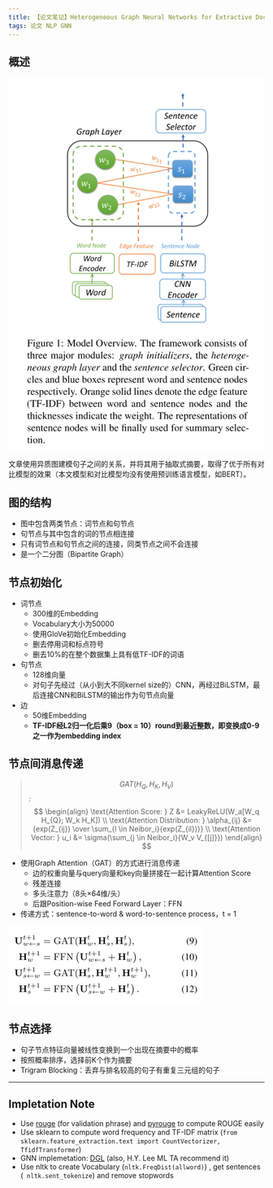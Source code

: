 ```yaml
---
title: 【论文笔记】Heterogeneous Graph Neural Networks for Extractive Document Summarization
tags: 论文 NLP GNN
---
```


## 概述

![模型结构](/assets/images/mdref/image-20200914153702221.png)

文章使用异质图建模句子之间的关系，并将其用于抽取式摘要，取得了优于所有对比模型的效果（本文模型和对比模型均没有使用预训练语言模型，如BERT）。

## 图的结构

* 图中包含两类节点：词节点和句节点
* 句节点与其中包含的词的节点相连接
* 只有词节点和句节点之间的连接，同类节点之间不会连接
* 是一个二分图（Bipartite Graph）

## 节点初始化

* 词节点
  * 300维的Embedding
  * Vocabulary大小为50000
  * 使用GloVe初始化Embedding
  * 删去停用词和标点符号
  * 删去10%的在整个数据集上具有低TF-IDF的词语
* 句节点
  * 128维向量
  * 对句子先经过（从小到大不同kernel size的）CNN，再经过BiLSTM，最后连接CNN和BiLSTM的输出作为句节点向量
* 边
  * 50维Embedding
  * **TF-IDF经L2归一化后乘9（box = 10）round到最近整数，即变换成0-9之一作为embedding index**

## 节点间消息传递

> $$GAT(H_Q, H_K, H_V)$$:
> $$
> \begin{align}
> \text{Attention Score: } Z &= LeakyReLU(W_a[W_q H_{Q}; W_k H_K]) \\
> \text{Attention Distribution: } \alpha_{ij} &= {exp(Z_{ij}) \over \sum_{l \in Neibor_i}{exp(Z_{il})}} \\
> \text{Attention Vector: } u_i &= \sigma(\sum_{j \in Neibor_i}{W_v V_{[j]}})
> \end{align}
> $$

* 使用Graph Attention（GAT）的方式进行消息传递
  * 边的权重向量与query向量和key向量拼接在一起计算Attention Score
  * 残差连接
  * 多头注意力（8头×64维/头）
  * 后跟Position-wise Feed Forward Layer：FFN
* 传递方式：sentence-to-word & word-to-sentence process，t = 1

![image-20200914162347139](/assets/images/mdref/image-20200914162347139.png)

## 节点选择

* 句子节点特征向量被线性变换到一个出现在摘要中的概率
* 按照概率排序，选择前K个作为摘要
* Trigram Blocking：丢弃与排名较高的句子有重复三元组的句子

------------------------------------------------------------------------------------------

## Impletation Note

* Use [rouge](https://github.com/pltrdy/rouge) (for validation phrase) and [pyrouge](https://github.com/bheinzerling/pyrouge) to compute ROUGE easily
* Use sklearn to compute word frequency and TF-IDF matrix (`from sklearn.feature_extraction.text import CountVectorizer, TfidfTransformer`)
* GNN implemetation: [DGL](http://dgl.ai) (also, H.Y. Lee ML TA recommend it)
* Use nltk to create Vocabulary (`nltk.FreqDist(allword)`) , get sentences (` nltk.sent_tokenize`) and remove stopwords

